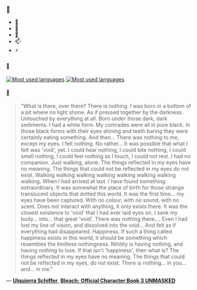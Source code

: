 ### 👋

- 🔭
- 🌱
- 💬
- 📫
- ⚡

#### 🧏

[![Most used languages](https://github-readme-stats-aynah.vercel.app/api/top-langs/?username=aynh&theme=solarized-dark&langs_count=6&layout=compact&hide_title=true)](https://github.com/anuraghazra/github-readme-stats#gh-dark-mode-only)
[![Most used languages](https://github-readme-stats-aynah.vercel.app/api/top-langs/?username=aynh&theme=solarized-light&langs_count=6&layout=compact&hide_title=true)](https://github.com/anuraghazra/github-readme-stats#gh-light-mode-only)

#### 💬

> "What is there, over there? There is nothing. I was born in a bottom of a pit where no light shone. As if pressed together by the darkness. Untouched by everything at all. Born under those dark, dark sediments. I had a white form. My comrades were all in pure black. In those black forms with their eyes shining and teeth baring they were certainly eating something. And then... There was nothing to me, except my eyes. I felt nothing. No rather... It was possible that what I felt was 'void', yet. I could hear nothing, I could bite nothing, I could smell nothing, I could feel nothing as I touch, I could not rest. I had no companion. Just walking, alone. The things reflected in my eyes have no meaning. The things that could not be reflected in my eyes do not exist. Walking walking walking walking walking walking walking walking. When I had arrived at last. I have found something extraordinary. It was somewhat the place of birth for those strange translucent objects that dotted this world. It was the first time... my eyes have been captured. With no colour, with no sound, with no scent. Does not interact with anything, it only exists there. It was the closest existence to 'void' that I had ever laid eyes on. I sank my body... into... that great 'void'. There was nothing there,... Even I had lost my line of vision, and dissolved into the void... And felt as if everything had disappeared. Happiness. If such a thing called happiness exists in this world, it should be something which resembles the limitless nothingness. Nihility is having nothing, and having nothing to lose. If that isn't 'happiness', then what is? The things reflected in my eyes have no meaning. The things that could not be reflected in my eyes, do not exist. There is nothing... in you... and... in me."

&mdash; [**Ulquiorra Schiffer**](https://myanimelist.net/character.php?q=Ulquiorra%20Schiffer&cat=character), [**Bleach: Official Character Book 3 UNMASKED**](https://myanimelist.net/search/all?q=Bleach%3A%20Official%20Character%20Book%203%20UNMASKED&cat=all)

